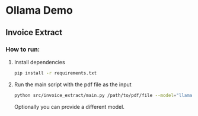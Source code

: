 # Ollama Demo

## Invoice Extract
### How to run:

1. Install dependencies
   ```bash
   pip install -r requirements.txt
   ```
2. Run the main script with the pdf file as the input
   ```bash
   python src/invoice_extract/main.py /path/to/pdf/file --model="llama"
   ```
   Optionally you can provide a different model.
